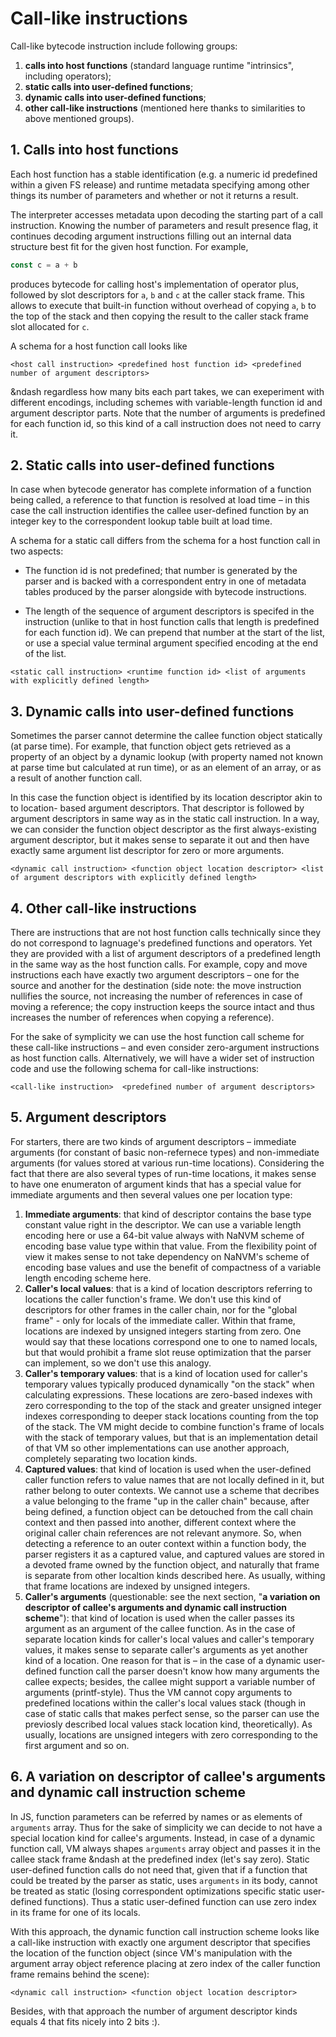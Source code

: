 # Call-like instructions

Call-like bytecode instruction include following groups:

1. **calls into host functions** (standard language runtime "intrinsics", including operators);
2. **static calls into user-defined functions**;
3. **dynamic calls into user-defined functions**;
4. **other call-like instructions** (mentioned here thanks to similarities to above mentioned groups).

## 1. Calls into host functions

Each host function has a stable identification (e.g. a numeric id predefined within a given FS
release) and runtime metadata specifying among other things its number of parameters and whether or
not it returns a result.

The interpreter accesses metadata upon decoding the starting part of a call instruction. Knowing the
number of parameters and result presence flag, it continues decoding argument instructions filling
out an internal data structure best fit for the given host function. For example,

```js
const c = a + b
```

produces bytecode for calling host's implementation of operator plus, followed by slot
descriptors for `a`, `b` and `c` at the caller stack frame. This allows to execute that built-in
function without overhead of copying `a`, `b` to the top of the stack and then copying the result
to the caller stack frame slot allocated for `c`.

A schema for a host function call looks like

`<host call instruction> <predefined host function id> <predefined number of argument descriptors>`

&ndash regardless how many bits each part takes, we can exeperiment with different encodings,
including schemes with variable-length function id and argument descriptor parts. Note that
the number of arguments is predefined for each function id, so this kind of a call instruction
does not need to carry it.

## 2. Static calls into user-defined functions

In case when bytecode generator has complete information of a function being called, a reference
to that function is resolved at load time &ndash; in this case the call instruction identifies
the callee user-defined function by an integer key to the correspondent lookup table built at load
time.

A schema for a static call differs from the schema for a host function call in two aspects:

- The function id is not predefined; that number is generated by the parser and is backed with
a correspondent entry in one of metadata tables produced by the parser alongside with bytecode
instructions.

- The length of the sequence of argument descriptors is specifed in the instruction (unlike
to that in host function calls that length is predefined for each function id). We can prepend
that number at the start of the list, or use a special value terminal argument specified
encoding at the end of the list.

`<static call instruction> <runtime function id> <list of arguments with explicitly defined length>`

## 3. Dynamic calls into user-defined functions

Sometimes the parser cannot determine the callee function object statically (at parse time). For
example, that function object gets retrieved as a property of an object by a dynamic lookup
(with property named not known at parse time but calculated at run time), or as an element of
an array, or as a result of another function call.

In this case the function object is identified by its location descriptor akin to to location-
based argument descriptors. That descriptor is followed by argument descriptors in
same way as in the static call instruction. In a way, we can consider the function object
descriptor as the first always-existing argument descriptor, but it makes sense to separate
it out and then have exactly same argument list descriptor for zero or more arguments.

`<dynamic call instruction> <function object location descriptor> <list of argument descriptors
with explicitly defined length>`

## 4. Other call-like instructions

There are instructions that are not host function calls technically since they do not correspond
to lagnuage's predefined functions and operators. Yet they are provided with a list of argument
descriptors of a predefined length in the same way as the host function calls. For example,
copy and move instructions each have exactly two argument descriptors &ndash; one for the source and
another for the destination (side note: the move instruction nullifies the source, not increasing
the number of references in case of moving a reference; the copy instruction keeps the source intact
and thus increases the number of references when copying a reference).

For the sake of symplicity we can use the host function call scheme for these call-like instructions
&ndash; and even consider zero-argument instructions as host function calls. Alternatively, we will
have a wider set of instruction code and use the following schema for call-like instructions:

`<call-like instruction>  <predefined number of argument descriptors>`

## 5. Argument descriptors

For starters, there are two kinds of argument descriptors &ndash; immediate arguments (for constant of basic
non-refernece types) and non-immediate arguments (for values stored at various run-time locations).
Considering the fact that there are also several types of run-time locations, it makes sense to have one
enumeraton of argument kinds that has a special value for immediate arguments and then several values one
per location type:

1. **Immediate arguments**: that kind of descriptor contains the base type constant value right in the descriptor.
We can use a variable length encoding here or use a 64-bit value always with NaNVM scheme of encoding
base value type within that value. From the flexibility point of view it makes sense to not take dependency
on NaNVM's scheme of encoding base values and use the benefit of compactness of a variable length encoding
scheme here.
2. **Caller's local values**: that is a kind of location descriptors referring to locations the caller
function's frame. We don't use this kind of descriptors for other frames in the caller chain, nor for the
"global frame" - only for locals of the immediate caller. Within that frame, locations are indexed by unsigned
integers starting from zero. One would say that these locations correspond one to one to named locals, but that
would prohibit a frame slot reuse optimization that the parser can implement, so we don't use this analogy.
3. **Caller's temporary values**: that is a kind of location used for caller's temporary values typically
produced dynamically "on the stack" when calculating expressions. These locations are zero-based indexes with
zero corresponding to the top of the stack and greater unsigned integer indexes corresponding to deeper stack
locations counting from the top of the stack. The VM might decide to combine function's frame of locals with
the stack of temporary values, but that is an implementation detail of that VM so other implementations can
use another approach, completely separating two location kinds.
4. **Captured values**: that kind of location is used when the user-defined caller function refers to value
names that are not locally defined in it, but rather belong to outer contexts. We cannot use a scheme that
decribes a value belonging to the frame "up in the caller chain" because, after being defined, a function
object can be detouched from the call chain context and then passed into another, different context where
the original caller chain references are not relevant anymore. So, when detecting a reference to an outer
context within a function body, the parser registers it as a captured value, and captured values are stored
in a devoted frame owned by the function object, and naturally that frame is separate from other localtion
kinds described here. As usually, withing that frame locations are indexed by unsigned integers.
5. **Caller's arguments** (questionable: see the next section, "**a variation on descriptor of callee's
arguments and dynamic call instruction scheme**"): that kind of location is used when the caller passes its
argument as an argument of the callee function. As in the case of separate location kinds for caller's local
values and caller's temporary values, it makes sense to separate caller's arguments as yet another kind of
a location. One reason for that is &ndash; in the case of a dynamic user-defined function call the parser
doesn't know how many arguments the callee expects; besides, the callee might support a variable number of
arguments (printf-style). Thus the VM cannot copy arguments to predefined locations within the caller's local
values stack (though in case of static calls that makes perfect sense, so the parser can use the previosly
described local values stack location kind, theoretically). As usually, locations are unsigned integers with
zero corresponding to the first argument and so on.

## 6. A variation on descriptor of callee's arguments and dynamic call instruction scheme

In JS, function parameters can be referred by names or as elements of `arguments` array. Thus for the sake of
simplicity we can decide to not have a special location kind for callee's arguments. Instead, in case of
a dynamic function call, VM always shapes `arguments` array object and passes it in the callee stack frame
&ndash at the predefined index (let's say zero). Static user-defined function calls do not need that, given
that if a function that could be treated by the parser as static, uses `arguments` in its body, cannot be
treated as static (losing correspondent optimizations specific static user-defined functions). Thus a static
user-defined function can use zero index in its frame for one of its locals.

With this approach, the dynamic function call instruction scheme looks like a call-like instruction with exactly
one argument descriptor that specifies the location of the function object (since VM's manipulation with the
argument array object reference placing at zero index of the caller function frame remains behind the scene):

`<dynamic call instruction> <function object location descriptor>`

Besides, with that approach the number of argument descriptor kinds equals 4 that fits nicely into 2 bits :).


